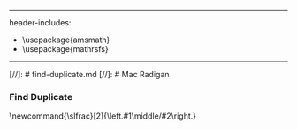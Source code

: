 
---
header-includes:
 - \usepackage{amsmath}
 - \usepackage{mathrsfs}
---
[//]: # find-duplicate.md
[//]: # Mac Radigan

### Find Duplicate

\newcommand{\slfrac}[2]{\left.#1\middle/#2\right.}
